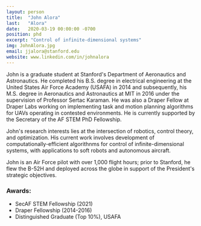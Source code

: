 ```yaml
---
layout: person
title:  "John Alora"
last:   "Alora"
date:   2020-03-19 00:00:00 -0700
position: phd
excerpt: "Control of infinite-dimensional systems"
img: JohnAlora.jpg
email: jjalora@stanford.edu
website: www.linkedin.com/in/johnalora
---
```


John is a graduate student at Stanford's Department of Aeronautics and Astronautics. He completed his B.S. degree in electrical engineering at the United States Air Force Academy (USAFA) in 2014 and subsequently, his M.S. degree in Aeronautics and Astronautics at MIT in 2016 under the supervision of Professor Sertac Karaman. He was also a Draper Fellow at Draper Labs working on implementing task and motion planning algorithms for UAVs operating in contested environments. He is currently supported by the Secretary of the AF STEM PhD Fellowship.

John's research interests lies at the intersection of robotics, control theory, and optimization. His current work involves development of computationally-efficient algorithnms for control of infinite-dimensional systems, with applications to soft robots and autonomous aircraft. 

John is an Air Force pilot with over 1,000 flight hours; prior to Stanford, he flew the B-52H and deployed across the globe in support of the President's strategic objectives. 

### Awards:
- SecAF STEM Fellowship (2021)
- Draper Fellowship (2014-2016)
- Distinguished Graduate (Top 10%), USAFA
